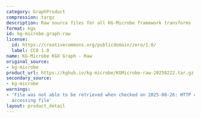 ```yaml
---
category: GraphProduct
compression: targz
description: Raw source files for all KG-Microbe framework transforms (all 4 KGs)
format: kgx
id: kg-microbe.graph.raw
license:
  id: https://creativecommons.org/publicdomain/zero/1.0/
  label: CC0 1.0
name: KG-Microbe KGX Graph - Raw
original_source:
- kg-microbe
product_url: https://kghub.io/kg-microbe/KGMicrobe-raw-20250222.tar.gz
secondary_source:
- kg-microbe
warnings:
- 'File was not able to be retrieved when checked on 2025-08-26: HTTP 403 error when
  accessing file'
layout: product_detail
---
```

